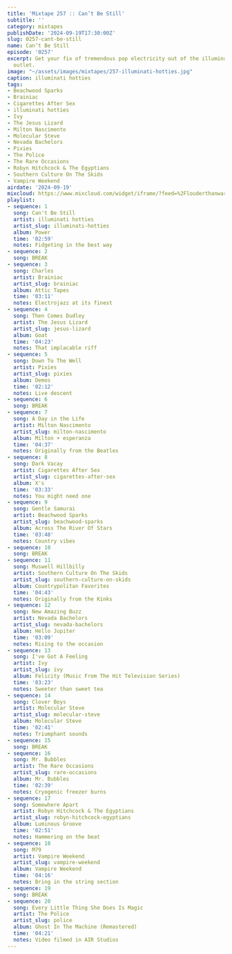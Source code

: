 ```yaml
---
title: 'Mixtape 257 :: Can’t Be Still'
subtitle: ''
category: mixtapes
publishDate: '2024-09-19T17:30:00Z'
slug: 0257-cant-be-still
name: Can’t Be Still
episode: '0257'
excerpt: Get your fix of tremendous pop electricity out of the illuminati hotties
  outlet.
image: "~/assets/images/mixtapes/257-illuminati-hotties.jpg"
caption: illuminati hotties
tags:
- Beachwood Sparks
- Brainiac
- Cigarettes After Sex
- illuminati hotties
- Ivy
- The Jesus Lizard
- Milton Nascimento
- Molecular Steve
- Nevada Bachelors
- Pixies
- The Police
- The Rare Occasions
- Robyn Hitchcock & The Egyptians
- Southern Culture On The Skids
- Vampire Weekend
airdate: '2024-09-19'
mixcloud: https://www.mixcloud.com/widget/iframe/?feed=%2Flouderthanwar%2Fthe-mixtape-257-cant-be-still-2024-09-19%2F&hide_artwork=1&hide_cover=1
playlist:
- sequence: 1
  song: Can't Be Still
  artist: illuminati hotties
  artist_slug: illuminati-hotties
  album: Power
  time: '02:59'
  notes: Fidgeting in the best way
- sequence: 2
  song: BREAK
- sequence: 3
  song: Charles
  artist: Brainiac
  artist_slug: brainiac
  album: Attic Tapes
  time: '03:11'
  notes: Electrojazz at its finest
- sequence: 4
  song: Then Comes Dudley
  artist: The Jesus Lizard
  artist_slug: jesus-lizard
  album: Goat
  time: '04:23'
  notes: That implacable riff
- sequence: 5
  song: Down To The Well
  artist: Pixies
  artist_slug: pixies
  album: Demos
  time: '02:12'
  notes: Live descent
- sequence: 6
  song: BREAK
- sequence: 7
  song: A Day in the Life
  artist: Milton Nascimento
  artist_slug: milton-nascimento
  album: Milton + esperanza
  time: '04:37'
  notes: Originally from the Beatles
- sequence: 8
  song: Dark Vacay
  artist: Cigarettes After Sex
  artist_slug: cigarettes-after-sex
  album: X's
  time: '03:33'
  notes: You might need one
- sequence: 9
  song: Gentle Samurai
  artist: Beachwood Sparks
  artist_slug: beachwood-sparks
  album: Across The River Of Stars
  time: '03:48'
  notes: Country vibes
- sequence: 10
  song: BREAK
- sequence: 11
  song: Muswell Hillbilly
  artist: Southern Culture On The Skids
  artist_slug: southern-culture-on-skids
  album: Countrypolitan Favorites
  time: '04:43'
  notes: Originally from the Kinks
- sequence: 12
  song: New Amazing Buzz
  artist: Nevada Bachelors
  artist_slug: nevada-bachelors
  album: Hello Jupiter
  time: '03:09'
  notes: Rising to the occasion
- sequence: 13
  song: I've Got A Feeling
  artist: Ivy
  artist_slug: ivy
  album: Felicity (Music From The Hit Television Series)
  time: '03:23'
  notes: Sweeter than sweet tea
- sequence: 14
  song: Clover Boys
  artist: Molecular Steve
  artist_slug: molecular-steve
  album: Molecular Steve
  time: '02:41'
  notes: Triumphant sounds
- sequence: 15
  song: BREAK
- sequence: 16
  song: Mr. Bubbles
  artist: The Rare Occasions
  artist_slug: rare-occasions
  album: Mr. Bubbles
  time: '02:39'
  notes: Cryogenic freezer burns
- sequence: 17
  song: Somewhere Apart
  artist: Robyn Hitchcock & The Egyptians
  artist_slug: robyn-hitchcock-egyptians
  album: Luminous Groove
  time: '02:51'
  notes: Hammering on the beat
- sequence: 18
  song: M79
  artist: Vampire Weekend
  artist_slug: vampire-weekend
  album: Vampire Weekend
  time: '04:16'
  notes: Bring in the string section
- sequence: 19
  song: BREAK
- sequence: 20
  song: Every Little Thing She Does Is Magic
  artist: The Police
  artist_slug: police
  album: Ghost In The Machine (Remastered)
  time: '04:21'
  notes: Video filmed in AIR Studios
---
```



